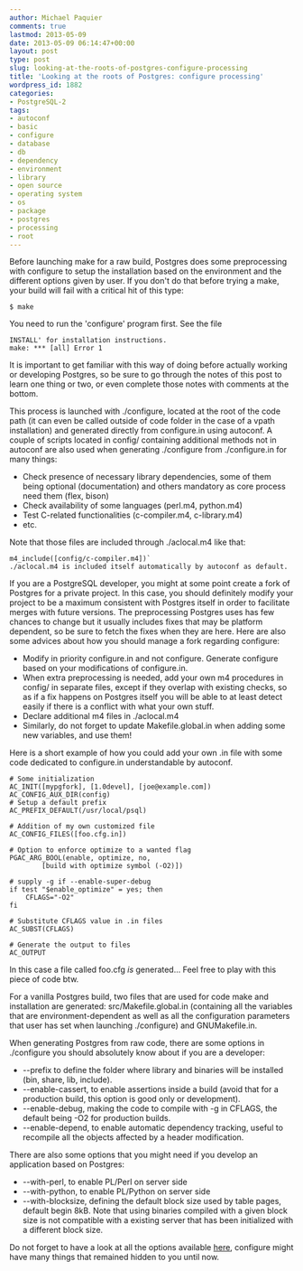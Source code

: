 ```yaml
---
author: Michael Paquier
comments: true
lastmod: 2013-05-09
date: 2013-05-09 06:14:47+00:00
layout: post
type: post
slug: looking-at-the-roots-of-postgres-configure-processing
title: 'Looking at the roots of Postgres: configure processing'
wordpress_id: 1882
categories:
- PostgreSQL-2
tags:
- autoconf
- basic
- configure
- database
- db
- dependency
- environment
- library
- open source
- operating system
- os
- package
- postgres
- processing
- root
---
```


Before launching make for a raw build, Postgres does some preprocessing with configure to setup the installation based on the environment and the different options given by user. If you don't do that before trying a make, your build will fail with a critical hit of this type:

    $ make

You need to run the 'configure' program first. See the file

    INSTALL' for installation instructions.
    make: *** [all] Error 1

It is important to get familiar with this way of doing before actually working or developing Postgres, so be sure to go through the notes of this post to learn one thing or two, or even complete those notes with comments at the bottom.

This process is launched with ./configure, located at the root of the code path (it can even be called outside of code folder in the case of a vpath installation) and generated directly from configure.in using autoconf. A couple of scripts located in config/ containing additional methods not in autoconf are also used when generating ./configure from ./configure.in for many things:

  * Check presence of necessary library dependencies, some of them being optional (documentation) and others mandatory as core process need them (flex, bison)
  * Check availability of some languages (perl.m4, python.m4)
  * Test C-related functionalities (c-compiler.m4, c-library.m4)
  * etc.

Note that those files are included through ./aclocal.m4 like that:

    m4_include([config/c-compiler.m4])`
    ./aclocal.m4 is included itself automatically by autoconf as default.

If you are a PostgreSQL developer, you might at some point create a fork of Postgres for a private project. In this case, you should definitely modify your project to be a maximum consistent with Postgres itself in order to facilitate merges with future versions. The preprocessing Postgres uses has few chances to change but it usually includes fixes that may be platform dependent, so be sure to fetch the fixes when they are here. Here are also some advices about how you should manage a fork regarding configure:

  * Modify in priority configure.in and not configure. Generate configure based on your modifications of configure.in.
  * When extra preprocessing is needed, add your own m4 procedures in config/ in separate files, except if they overlap with existing checks, so as if a fix happens on Postgres itself you will be able to at least detect easily if there is a conflict with what your own stuff.
  * Declare additional m4 files in ./aclocal.m4
  * Similarly, do not forget to update Makefile.global.in when adding some new variables, and use them!

Here is a short example of how you could add your own .in file with some code dedicated to configure.in understandable by autoconf.

    # Some initialization
    AC_INIT([mypgfork], [1.0devel], [joe@example.com])
    AC_CONFIG_AUX_DIR(config)
    # Setup a default prefix
    AC_PREFIX_DEFAULT(/usr/local/psql)
    
    # Addition of my own customized file
    AC_CONFIG_FILES([foo.cfg.in])
    
    # Option to enforce optimize to a wanted flag
    PGAC_ARG_BOOL(enable, optimize, no,
            [build with optimize symbol (-O2)])
    
    # supply -g if --enable-super-debug
    if test "$enable_optimize" = yes; then
        CFLAGS="-O2"
    fi
    
    # Substitute CFLAGS value in .in files
    AC_SUBST(CFLAGS)
    
    # Generate the output to files
    AC_OUTPUT

In this case a file called foo.cfg *is* generated... Feel free to play with this piece of code btw.

For a vanilla Postgres build, two files that are used for code make and installation are generated: src/Makefile.global.in (containing all the variables that are environment-dependent as well as all the configuration parameters that user has set when launching ./configure) and GNUMakefile.in.

When generating Postgres from raw code, there are some options in ./configure you should absolutely know about if you are a developer:

  * --prefix to define the folder where library and binaries will be installed (bin, share, lib, include).
  * --enable-cassert, to enable assertions inside a build (avoid that for a production build, this option is good only or development).
  * --enable-debug, making the code to compile with -g in CFLAGS, the default being -O2 for production builds.
  * --enable-depend, to enable automatic dependency tracking, useful to recompile all the objects affected by a header modification.

There are also some options that you might need if you develop an application based on Postgres:

  * --with-perl, to enable PL/Perl on server side
  * --with-python, to enable PL/Python on server side
  * --with-blocksize, defining the default block size used by table pages, default begin 8kB. Note that using binaries compiled with a given block size is not compatible with a existing server that has been initialized with a different block size.

Do not forget to have a look at all the options available [here](http://www.postgresql.org/docs/devel/static/install-procedure.html), configure might have many things that remained hidden to you until now.
